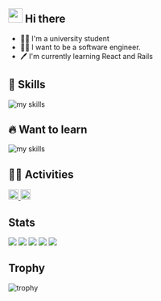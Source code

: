 <!-- 1. GitHub usernameを変更 -->

<!-- <div align="right">
  <img src="https://komarev.com/ghpvc/?username=username" />
</div>-->

<!-- 2. プロフィールや連絡先を変更 -->
<!-- <img src="https://media.giphy.com/media/hvRJCLFzcasrR4ia7z/giphy.gif" width="28"> Hi there -->

<!-- 2. プロフィールや連絡先を変更 -->
## <img src="https://media.giphy.com/media/hvRJCLFzcasrR4ia7z/giphy.gif" width="28"> Hi there
- 🧑‍🎓 I'm a university student
- 🧑‍💻 I want to be a software engineer.
- 🖊️ I'm currently learning React and Rails
 <!-- 📫 How to reach me: [Twitter - @username](https://twitter.com/username)
<br> -->


<!-- 3. 好きな技術スタックに変更 -->
<!-- ライトモート：theme=light, ダークモート：theme=dark -->
<!-- アイコンの選択肢一覧：https://arc.net/l/quote/zizyykfh -->
## 🌱 Skills
<img alt="my skills" src="https://skillicons.dev/icons?theme=dark&perline=7&i=html,css,js,ts,react,python,ruby,rails,pytorch,php,laravel,docker" />

## 🔥 Want to learn
<img alt="my skills" src="https://skillicons.dev/icons?theme=dark&perline=7&i=next,fastapi,go,terraform,aws,gcp,kubernetes" />
<br>


<!-- 4. GitHub usernameを変更, 2箇所 -->
<!-- ライトモート：theme=light, ダークモート：theme=vue-dark  -->
## 🏃‍♀️ Activities

<p align="left">
  <a href="https://github.com/Soutaro078">
    <img height="20" src="https://komarev.com/ghpvc/?username=Soutaro078" />
  </a>
  <a href="https://github.com/Soutaro078">
    <img height="20" src="https://img.shields.io/github/followers/Soutaro078?label=follow&logo=github&style=flat" />
  </a>
</p>

<!-- 
  <a href="http://qiita.com/Soutaro078">
    <img height="20" src="https://qiita-badge.apiapi.app/s/Soutaro078/posts.svg" />
  </a>
  <a href="http://qiita.com/Soutaro078">
    <img height="20" src="https://qiita-badge.apiapi.app/s/Soutaro078/contributions.svg" />
  </a>
  <a href="https://zenn.dev/Soutaro078">
    <img height="20" src="https://badgen.org/img/zenn/Soutaro078/articles?style=plastic" />
  </a>

-->

## Stats
![](http://github-profile-summary-cards.vercel.app/api/cards/profile-details?username=Soutaro078&theme=gruvbox)
![](http://github-profile-summary-cards.vercel.app/api/cards/repos-per-language?username=Soutaro078&theme=gruvbox)
![](http://github-profile-summary-cards.vercel.app/api/cards/most-commit-language?username=Soutaro078&theme=gruvbox)
![](http://github-profile-summary-cards.vercel.app/api/cards/stats?username=Soutaro078&theme=gruvbox)
![](http://github-profile-summary-cards.vercel.app/api/cards/productive-time?username=Soutaro078&theme=gruvbox&utcOffset=9)

## Trophy
![trophy](https://github-profile-trophy.vercel.app/?username=Soutaro078&theme=gruvbox)



<!-- <div align="left"> 
  <img alt="Top Langs" height="170px" src="https://github-readme-stats.vercel.app/api?username=username&theme=vue-dark&layout=compact" />
  <img alt="github stats" height="170px" src="https://github-readme-stats.vercel.app/api/top-langs/?username=username&theme=vue-dark&layout=compact" />
</div> -->



<!--
This repository is a ✨ _special_ ✨ repository because its `README.md` (this file) appears on your GitHub profile.

Here are some ideas to get you started:

- 🔭 I’m currently working on ...
- 🌱 I’m currently learning ...
- 👯 I’m looking to collaborate on ...
- 🤔 I’m looking for help with ...
- 💬 Ask me about ...
- 📫 How to reach me: ...
- 😄 Pronouns: ...
- ⚡ Fun fact: ...
-->


